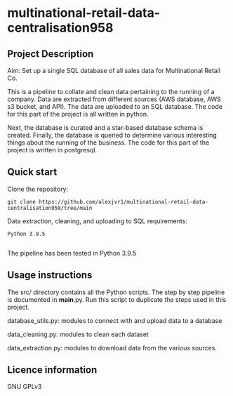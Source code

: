 # multinational-retail-data-centralisation958

## Project Description

Aim: Set up a single SQL database of all sales data for Multinational Retail Co. 

This is a pipeline to collate and clean data pertaining to the running of a company. Data are extracted from different sources (AWS database, AWS s3 bucket, and API). The data are uploaded to an SQL database. The code for this part of the project is all written in python. 

Next, the database is curated and a star-based database schema is created. Finally, the database is queried to determine various interesting things about the running of the business. The code for this part of the project is written in postgresql. 


## Quick start

Clone the repository: 
```
git clone https://github.com/alexjvr1/multinational-retail-data-centralisation958/tree/main
```

Data extraction, cleaning, and uploading to SQL requirements: 
```
Python 3.9.5
 
```

The pipeline has been tested in Python 3.9.5 


## Usage instructions

The src/ directory contains all the Python scripts. The step by step pipeline is documented in __main__.py. Run this script to duplicate the steps used in this project. 

database_utils.py: modules to connect with and upload data to a database 

data_cleaning.py: modules to clean each dataset

data_extraction.py: modules to download data from the various sources. 



## Licence information

GNU GPLv3
